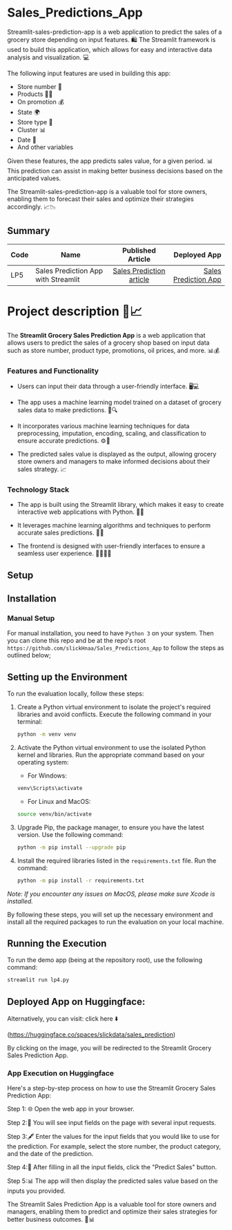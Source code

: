 # **Sales_Predictions_App**
Streamlit-sales-prediction-app is a web application to predict the sales of a grocery store depending on input features. 🛍️ The Streamlit framework is used to build this application, which allows for easy and interactive data analysis and visualization. 💻

The following input features are used in building this app:
- Store number 🏪
- Products 🍞🥦
- On promotion 💰
- State 🌍
- Store type 🏬
- Cluster 📊
- Date 📅
- And other variables

Given these features, the app predicts sales value, for a given period. 📊 This prediction can assist in making better business decisions based on the anticipated values.

The Streamlit-sales-prediction-app is a valuable tool for store owners, enabling them to forecast their sales and optimize their strategies accordingly. 📈📉


## Summary
| Code      | Name        | Published Article |  Deployed App |
|-----------|-------------|:-------------:|------:|
| LP5 |Sales Prediction App with Streamlit|  [Sales Prediction article](https://medium.com/@hnayiteyadjin/sales-prediction-app-using-streamlit-2d3128a44e9a) | [Sales Prediction App](https://huggingface.co/spaces/slickdata/sales_prediction) |



# Project description 🛒📈

The **Streamlit Grocery Sales Prediction App** is a web application that allows users to predict the sales of a grocery shop based on input data such as store number, product type, promotions, oil prices, and more. 📊💰


### Features and Functionality
- Users can input their data through a user-friendly interface. 🖥️💻

- The app uses a machine learning model trained on a dataset of grocery sales data to make predictions. 🧠🔍

- It incorporates various machine learning techniques for data preprocessing, imputation, encoding, scaling, and classification to ensure accurate predictions. ⚙️🔢

- The predicted sales value is displayed as the output, allowing grocery store owners and managers to make informed decisions about their sales strategy. 📈


### Technology Stack

- The app is built using the Streamlit library, which makes it easy to create interactive web applications with Python. 🐍🌐

- It leverages machine learning algorithms and techniques to perform accurate sales predictions. 🤖🔬

- The frontend is designed with user-friendly interfaces to ensure a seamless user experience. 👩‍💻👨‍💻

## Setup

## Installation

### Manual Setup

For manual installation, you need to have `Python 3` on your system. Then you can clone this repo and be at the repo's root `https://github.com/slickHnaa/Sales_Predictions_App` to follow the steps as outlined below; 

## Setting up the Environment

To run the evaluation locally, follow these steps:

1. Create a Python virtual environment to isolate the project's required libraries and avoid conflicts. Execute the following command in your terminal:

    ```bash
    python -m venv venv
    ```
   
2. Activate the Python virtual environment to use the isolated Python kernel and libraries. Run the appropriate command based on your operating system:

    - For Windows:
    ```bash
    venv\Scripts\activate
    ```
    - For Linux and MacOS:
    ```bash
    source venv/bin/activate
    ```

3. Upgrade Pip, the package manager, to ensure you have the latest version. Use the following command:

    ```bash
    python -m pip install --upgrade pip
    ```

4. Install the required libraries listed in the `requirements.txt` file. Run the command:

    ```bash
    python -m pip install -r requirements.txt
    ```

*Note: If you encounter any issues on MacOS, please make sure Xcode is installed.*

By following these steps, you will set up the necessary environment and install all the required packages to run the evaluation on your local machine.

## Running the Execution 

To run the demo app (being at the repository root), use the following command:

```bash
streamlit run lp4.py
```

## Deployed App on Huggingface: 

Alternatively, you can visit: click here ⬇️

(https://huggingface.co/spaces/slickdata/sales_prediction)

By clicking on the image, you will be redirected to the Streamlit Grocery Sales Prediction App.

### App Execution on Huggingface
Here's a step-by-step process on how to use the Streamlit Grocery Sales Prediction App:

Step 1: 🌐 Open the web app in your browser.

Step 2:📝 You will see input fields on the page with several input requests.

Step 3:🖋️ Enter the values for the input fields that you would like to use for the prediction. For example, select the store number, the product category, and the date of the prediction.

Step 4:🚀 After filling in all the input fields, click the "Predict Sales" button.

Step 5:📊 The app will then display the predicted sales value based on the inputs you provided.


The Streamlit Sales Prediction App is a valuable tool for store owners and managers, enabling them to predict and optimize their sales strategies for better business outcomes. 💪📊




